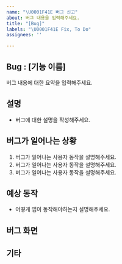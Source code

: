 ```yaml
---
name: "\U0001F41E 버그 신고"
about: 버그 내용을 입력해주세요.
title: "[Bug]"
labels: "\U0001F41E Fix, To Do"
assignees: ''

---
```


## Bug : [기능 이름]
버그 내용에 대한 요약을 입력해주세요.

## 설명
- 버그에 대한 설명을 작성해주세요.

## 버그가 일어나는 상황
1. 버그가 일어나는 사용자 동작을 설명해주세요. 
2. 버그가 일어나는 사용자 동작을 설명해주세요.
3. 버그가 일어나는 사용자 동작을 설명해주세요.

## 예상 동작
- 어떻게 앱이 동작해야하는지 설명해주세요.

## 버그 화면

## 기타
